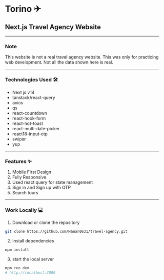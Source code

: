 # Torino ✈

## Next.js Travel Agency Website

---

### Note

This website is not a real travel agency website. This was only for practicing web development. Not all the data shown here is real.

---

### Technologies Used 🛠️

- Next js v14
- tanstack/react-query
- axios
- qs
- react-countdown
- react-hook-form
- react-hot-toast
- react-multi-date-picker
- react18-input-otp
- swiper
- yup

---

### Features ✨

1.  Mobile First Design
2.  Fully Responsive
3.  Used react query for state management
4.  Sign in and Sign up with OTP
5.  Search tours

---

### Work Locally 💻

1.  Download or clone the repository

```bash
git clone https://github.com/Hanan0631/travel-agency.git
```

2.  Install dependencies

```bash
npm install
```

3.  start the local server

```bash
npm run dev
# http://localhost:3000
```
